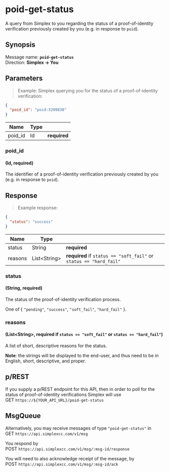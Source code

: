 # poid-get-status #

A query from Simplex to you regarding the status of a proof-of-identity verification previously created by you (e.g. in response to `poid`).

## Synopsis ##

Message name: **`poid-get-status`**  
Direction: **Simplex &rarr; You**

## Parameters ##

> Example: Simplex querying you for the status of a proof-of-identity verification:

```json
{
  "poid_id": "poid:3209830"
}
```

Name    | Type |   |
------- | ---- | - |
poid_id | Id   | **required**

### poid_id ###
#### (Id, **required**)

The identifier of a proof-of-identity verification previously created by you (e.g. in response to `poid`).

## Response ##

> Example response:

```json
{
  "status": "success"
}
```

Name    | Type           |   |
------- | -------------- | - |
status  | String         | **required**
reasons | List\<String\> | **required** if `status == "soft_fail"` or `status == "hard_fail"`

### status ###
#### (String, **required**)

The status of the proof-of-identity verification process.

One of { `"pending"`, `"success"`, `"soft_fail"`, `"hard_fail"` }.

### reasons ###
#### (List\<String\>, **required** if `status == "soft_fail"` or `status == "hard_fail"`)

A list of short, descriptive reasons for the status.

**Note**: the strings will be displayed to the end-user, and thus need to be in English, short, descriptive, and proper.

## p/REST ##

If you supply a p/REST endpoint for this API, then in order to poll for the status of proof-of-identity verifications Simplex will use  
<span class="http-verb http-get">GET</span> `https://${YOUR_API_URL}/poid-get-status`

## MsgQueue ##

Alternatively, you may receive messages of type `"poid-get-status"` in  
<span class="http-verb http-get">GET</span> `https://api.simplexcc.com/v1/msg`

You respond by  
<span class="http-verb http-post">POST</span> `https://api.simplexcc.com/v1/msg/:msg-id/response`

You will need to also acknowledge receipt of the message, by  
<span class="http-verb http-post">POST</span> `https://api.simplexcc.com/v1/msg/:msg-id/ack`

[modeline]: # ( vim: set ts=2 sw=2 expandtab wrap linebreak: )
